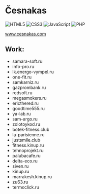 # Česnakas

![HTML5](https://img.shields.io/badge/HTML-%E2%98%85%E2%98%85%E2%98%85%E2%98%85%E2%98%85-f26525)
![CSS3](https://img.shields.io/badge/CSS-%E2%98%85%E2%98%85%E2%98%85%E2%98%85%E2%98%85-379dd7)
![JavaScript](https://img.shields.io/badge/JavaScript-%E2%98%85%E2%98%85%E2%98%85%E2%98%86%E2%98%86-f7e017)
![PHP](https://img.shields.io/badge/PHP-%E2%98%85%E2%98%85%E2%98%85%E2%98%85%E2%98%86-787cb5)

<a target="_blank" href="https://cesnakas.github.io/">www.cesnakas.com</a>

## Work:

- samara-soft.ru
- info-pro.ru
- lk.energo-vympel.ru
- one-fit.ru
- samkarniz.ru
- gazprombank.ru
- redsoft.ru
- megasmokers.ru
- ericthered.ru
- goodtime555.ru
- ya-lab.ru
- sam-argo.ru
- zolotoykod.ru
- botek-fitness.club
- la-parisienne.ru
- justsmile.club
- fitness.kinup.ru
- tehnoprojekt.ru
- palubacafe.ru
- delta-eco.ru
- siven.ru
- kinup.ru
- marrakesh.kinup.ru
- zu63.ru
- termoclick.ru
